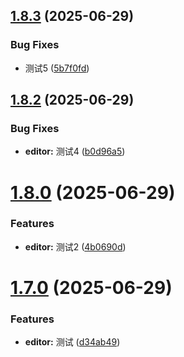 ## [1.8.3](https://github.com/fevrax/json-tools/compare/v1.8.2...v1.8.3) (2025-06-29)


### Bug Fixes

* 测试5 ([5b7f0fd](https://github.com/fevrax/json-tools/commit/5b7f0fd0bb0e1f1720ffd7b47ee3f72d618174c1))

## [1.8.2](https://github.com/fevrax/json-tools/compare/v1.8.1...v1.8.2) (2025-06-29)


### Bug Fixes

* **editor:** 测试4 ([b0d96a5](https://github.com/fevrax/json-tools/commit/b0d96a5fc5c070b6ae1bfb5ba94bcc1fec8a3ecb))

# [1.8.0](https://github.com/fevrax/json-tools/compare/v1.7.0...v1.8.0) (2025-06-29)


### Features

* **editor:** 测试2 ([4b0690d](https://github.com/fevrax/json-tools/commit/4b0690d9f56276112971fd9e234055de6b7c0401))

# [1.7.0](https://github.com/fevrax/json-tools/compare/v1.6.12...v1.7.0) (2025-06-29)


### Features

* **editor:** 测试 ([d34ab49](https://github.com/fevrax/json-tools/commit/d34ab498924b76380d2e68425a0ec3db290509d8))
